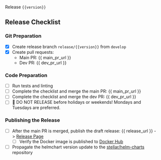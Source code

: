 Release `{{version}}`

## Release Checklist

### Git Preparation

- [x] Create release branch `release/{{version}}` from `develop`
- [x] Create pull requests:
  - Main PR: {{ main_pr_url }}
  - Dev PR: {{ dev_pr_url }}

### Code Preparation

- [ ] Run tests and linting
- [ ] Complete the checklist and merge the main PR: {{ main_pr_url }}
- [ ] Complete the checklist and merge the dev PR: {{ dev_pr_url }}
- [ ] 🚨 DO NOT RELEASE before holidays or weekends! Mondays and Tuesdays are preferred.

### Publishing the Release

- [ ] After the main PR is merged, publish the draft release: {{ release_url }} -> [Release Page](https://github.com/stellar/stellar-disbursement-platform-frontend/releases/tag/{{version}})
  - [ ] Verify the Docker image is published to [Docker Hub](https://hub.docker.com/r/stellar/stellar-disbursement-platform-frontend/tags)
- [ ] Propagate the helmchart version update to the [stellar/helm-charts](https://github.com/stellar/helm-charts) repository
